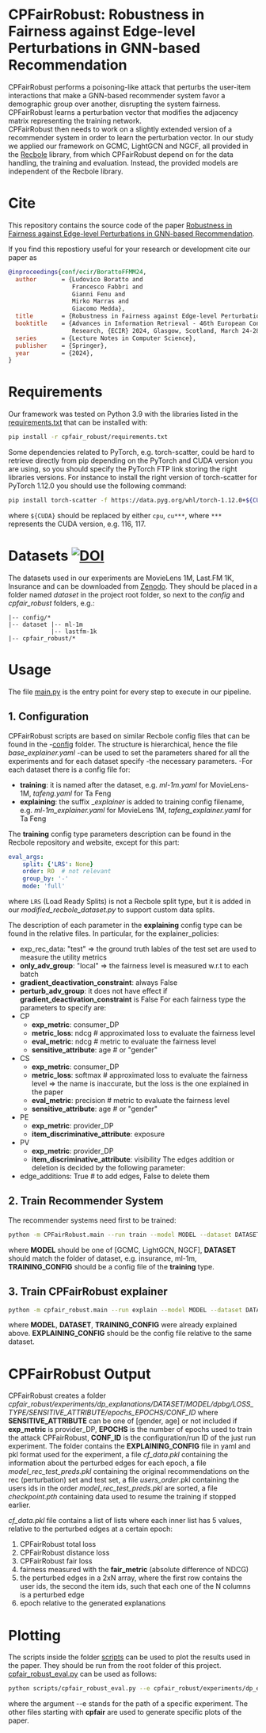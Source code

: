 # CPFairRobust: Robustness in Fairness against Edge-level Perturbations in GNN-based Recommendation

CPFairRobust performs a poisoning-like attack that perturbs the user-item interactions that make
a GNN-based recommender system favor a demographic group over another, disrupting the system fairness. \
CPFairRobust learns a perturbation vector that modifies the adjacency matrix representing
the training network. \
CPFairRobust then needs to work on a slightly extended version of a recommender system
in order to learn the perturbation vector. In our study we applied our framework on
GCMC, LightGCN and NGCF, all provided in the [Recbole](https://github.com/RUCAIBox/RecBole)
library, from which CPFairRobust depend on for the data handling, the training and evaluation.
Instead, the provided models are independent of the Recbole library.

# Cite

This repository contains the source code of the paper [Robustness in Fairness against Edge-level Perturbations in GNN-based Recommendation]().

If you find this repostiory useful for your research or development cite our paper as

```bibtex
@inproceedings{conf/ecir/BorattoFFMM24,
  author       = {Ludovico Boratto and
                  Francesco Fabbri and
                  Gianni Fenu and
                  Mirko Marras and
                  Giacomo Medda},
  title        = {Robustness in Fairness against Edge-level Perturbations in GNN-based Recommendation},
  booktitle    = {Advances in Information Retrieval - 46th European Conference on {IR}
                  Research, {ECIR} 2024, Glasgow, Scotland, March 24-28, 2024},
  series       = {Lecture Notes in Computer Science},
  publisher    = {Springer},
  year         = {2024},
}
```

# Requirements
Our framework was tested on Python 3.9 with the libraries listed in the
[requirements.txt](cpfair_robust/requirements.txt) that can be installed with:
```bash
pip install -r cpfair_robust/requirements.txt
```
Some dependencies related to PyTorch, e.g. torch-scatter, could be hard to retrieve
directly from pip depending on the PyTorch and CUDA version you are using, so you should
specify the PyTorch FTP link storing the right libraries versions.
For instance to install the right version of torch-scatter for PyTorch 1.12.0
you should use the following command:
```bash
pip install torch-scatter -f https://data.pyg.org/whl/torch-1.12.0+${CUDA}.html
```
where `${CUDA}` should be replaced by either `cpu`, `cu***`, where `***` represents the
CUDA version, e.g. 116, 117.

# Datasets [![DOI](https://zenodo.org/badge/DOI/10.5281/zenodo.7602406.svg)](https://doi.org/10.5281/zenodo.7602406)

The datasets used in our experiments are MovieLens 1M, Last.FM 1K, Insurance and
can be downloaded from [Zenodo](https://doi.org/10.5281/zenodo.7602406).
They should be placed in a folder named _dataset_ in the project root folder,
so next to the _config_ and _cpfair_robust_ folders, e.g.:
```
|-- config/*
|-- dataset |-- ml-1m
            |-- lastfm-1k
|-- cpfair_robust/*
```

# Usage

The file [main.py](cpfair_robust/main.py) is the entry point for every step to execute in our pipeline.

## 1. Configuration

CPFairRobust scripts are based on similar Recbole config files that can be found in the
-[config](config) folder. The structure is hierarchical, hence the file _base_explainer.yaml_
-can be used to set the parameters shared for all the experiments and for each dataset specify
-the necessary parameters.
-For each dataset there is a config file for:
- __training__: it is named after the dataset, e.g. _ml-1m.yaml_ for MovieLens-1M,
_tafeng.yaml_ for Ta Feng
- __explaining__: the suffix __explainer_ is added to training config filename, e.g.
_ml-1m_explainer.yaml_ for MovieLens 1M, _tafeng_explainer.yaml_ for Ta Feng

The __training__ config type parameters description can be found in the Recbole repository
and website, except for this part:
```yaml
eval_args:
    split: {'LRS': None}
    order: RO  # not relevant
    group_by: '-'
    mode: 'full'
```
where `LRS` (Load Ready Splits) is not a Recbole split type, but it is added in
our _modified_recbole_dataset.py_ to support custom data splits.

The description of each parameter in the __explaining__ config type can be found in the
relative files. In particular, for the explainer_policies:
- exp_rec_data: "test" => the ground truth lables of the test set are used to measure the utility metrics
- __only_adv_group__: "local" => the fairness level is measured w.r.t to each batch
- __gradient_deactivation_constraint__: always False
- __perturb_adv_group__: it does not have effect if __gradient_deactivation_constraint__ is False
For each fairness type the parameters to specify are:
- CP
  - __exp_metric__: consumer_DP
  - __metric_loss__: ndcg  # approximated loss to evaluate the fairness level
  - __eval_metric__: ndcg  # metric to evaluate the fairness level
  - __sensitive_attribute__: age  # or "gender"
- CS
  - __exp_metric__: consumer_DP
  - __metric_loss__: softmax  # approximated loss to evaluate the fairness level => the name is inaccurate, but the loss is the one explained in the paper
  - __eval_metric__: precision  # metric to evaluate the fairness level
  - __sensitive_attribute__: age  # or "gender"
- PE
  - __exp_metric__: provider_DP
  - __item_discriminative_attribute__: exposure
- PV
  - __exp_metric__: provider_DP
  - __item_discriminative_attribute__: visibility
The edges addition or deletion is decided by the following parameter:
- edge_additions: True  # to add edges, False to delete them

## 2. Train Recommender System

The recommender systems need first to be trained:
```bash
python -m CPFairRobust.main --run train --model MODEL --dataset DATASET --config_file_list config/TRAINING_CONFIG.yaml
```
where __MODEL__ should be one of [GCMC, LightGCN, NGCF], __DATASET__ should match the folder
of dataset, e.g. insurance, ml-1m, __TRAINING_CONFIG__ should be a config file of the
__training__ type.

## 3. Train CPFairRobust explainer
```bash
python -m cpfair_robust.main --run explain --model MODEL --dataset DATASET --config_file_list config/TRAINING_CONFIG.yaml --explainer_config_file config/EXPLAINING_CONFIG.yaml --model_file saved/MODEL_FILE
```
where __MODEL__, __DATASET__, __TRAINING_CONFIG__ were already explained above.
__EXPLAINING_CONFIG__ should be the config file relative to the same dataset.

# CPFairRobust Output

CPFairRobust creates a folder
_cpfair_robust/experiments/dp_explanations/DATASET/MODEL/dpbg/LOSS_TYPE/SENSITIVE_ATTRIBUTE/epochs_EPOCHS/CONF_ID_
where __SENSITIVE_ATTRIBUTE__ can be one of [gender, age] or not included if __exp_metric__ is provider_DP, __EPOCHS__ is the number of
epochs used to train the attack CPFairRobust, __CONF_ID__ is the configuration/run ID of the just run
experiment. The folder contains the __EXPLAINING_CONFIG__ file in yaml and pkl format used
for the experiment, a file _cf_data.pkl_ containing the information about the perturbed edges for each epoch,
a file _model_rec_test_preds.pkl_ containing the original recommendations on the rec (perturbation) set and
test set, a file _users_order_.pkl containing the users ids in the order _model_rec_test_preds.pkl_ are sorted,
a file _checkpoint.pth_ containing data used to resume the training if stopped earlier.

_cf_data.pkl_ file contains a list of lists where each inner list has 5 values, relative to the perturbed edges at a certain epoch:
1) CPFairRobust total loss
2) CPFairRobust distance loss
3) CPFairRobust fair loss
4) fairness measured with the __fair_metric__ (absolute difference of NDCG)
5) the perturbed edges in a 2xN array, where the first row contains the user ids,
the second the item ids, such that each one of the N columns is a perturbed edge
6) epoch relative to the generated explanations

# Plotting

The scripts inside the folder [scripts](scripts) can be used to plot the
results used in the paper. They should be run from the root folder of this project.
[cpfair_robust_eval.py](scripts/cpfair_robust_eval.py) can be used as follows:
```bash
python scripts/cpfair_robust_eval.py --e cpfair_robust/experiments/dp_explanations/DATASET/MODEL/dpbg/LOSS_TYPE/SENSITIVE_ATTRIBUTE/epochs_EPOCHS/CONF_ID
```
where the argument --e stands for the path of a specific experiment.
The other files starting with __cpfair__ are used to generate specific plots of the paper.
